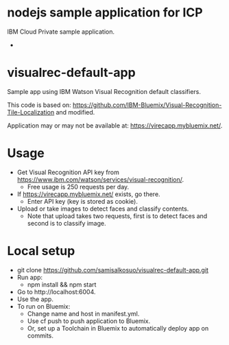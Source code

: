 # nodejs sample application for ICP

IBM Cloud Private sample application.

- 






# visualrec-default-app

Sample app using IBM Watson Visual Recognition default classifiers.

This code is based on: https://github.com/IBM-Bluemix/Visual-Recognition-Tile-Localization
and modified.

Application may or may not be available at: https://virecapp.mybluemix.net/.

# Usage

- Get Visual Recognition API key from https://www.ibm.com/watson/services/visual-recognition/.
  - Free usage is 250 requests per day.
- If https://virecapp.mybluemix.net/ exists, go there.
  - Enter API key (key is stored as cookie).
- Upload or take images to detect faces and classify contents.
  - Note that upload takes two requests, first is to detect faces and second is to classify image.

# Local setup

- git clone https://github.com/samisalkosuo/visualrec-default-app.git
- Run app: 
  - npm install && npm start
- Go to http://localhost:6004.
- Use the app.
- To run on Bluemix:
  - Change name and host in manifest.yml.
  - Use cf push to push application to Bluemix.
  - Or, set up a Toolchain in Bluemix to automatically deploy app on commits.

